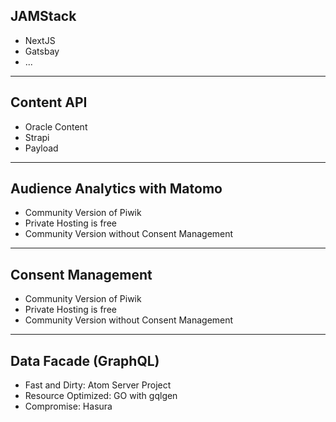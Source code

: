 ## JAMStack

- NextJS
- Gatsbay
- ...

---

## Content API

- Oracle Content
- Strapi
- Payload

---

## Audience Analytics with Matomo

- Community Version of Piwik
- Private Hosting is free
- Community Version without Consent Management


---

## Consent Management

- Community Version of Piwik
- Private Hosting is free
- Community Version without Consent Management

---

## Data Facade (GraphQL)

- Fast and Dirty: Atom Server Project
- Resource Optimized: GO with gqlgen
- Compromise: Hasura